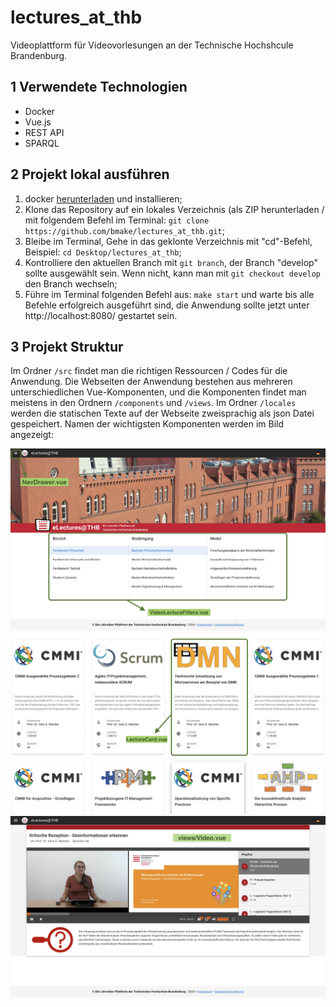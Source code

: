 # lectures_at_thb
Videoplattform für Videovorlesungen an der Technische Hochshcule Brandenburg.

## 1 Verwendete Technologien
- Docker
- Vue.js
- REST API
- SPARQL

## 2 Projekt lokal ausführen
1. docker [herunterladen](https://www.docker.com/get-started/) und installieren;
2. Klone das Repository auf ein lokales Verzeichnis (als ZIP herunterladen / mit folgendem Befehl im Terminal: `git clone https://github.com/bmake/lectures_at_thb.git`;
3. Bleibe im Terminal, Gehe in das geklonte Verzeichnis mit "cd"-Befehl, Beispiel: `cd Desktop/lectures_at_thb`;
4. Kontrolliere den aktuellen Branch mit `git branch`, der Branch "develop" sollte ausgewählt sein. Wenn nicht, kann man mit `git checkout develop` den Branch wechseln;
5. Führe im Terminal folgenden Befehl aus: `make start` und warte bis alle Befehle erfolgreich ausgeführt sind, die Anwendung sollte jetzt unter http://localhost:8080/ gestartet sein.

## 3 Projekt Struktur
Im Ordner `/src` findet man die richtigen Ressourcen / Codes für die Anwendung. Die Webseiten der Anwendung bestehen aus mehreren unterschiedlichen Vue-Komponenten, und die Komponenten findet man meistens in den Ordnern `/components` und `/views`.
Im Ordner `/locales` werden die statischen Texte auf der Webseite zweisprachig als json Datei gespeichert. Namen der wichtigsten Komponenten werden im Bild angezeigt:

![Homepage der eLectures](https://github.com/bmake/lectures_at_thb/blob/master/src/assets/Homepage.png)
![lecture cards](https://github.com/bmake/lectures_at_thb/blob/master/src/assets/Lectures.png)
![single video page](https://github.com/bmake/lectures_at_thb/blob/master/src/assets/Videopage.png)
